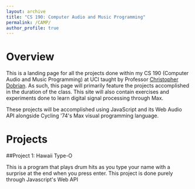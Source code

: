 ```yaml
---
layout: archive
title: "CS 190: Computer Audio and Music Programming"
permalink: /CAMP/
author_profile: true
---
```


# Overview
This is a landing page for all the projects done within my CS 190 (Computer Audio and Music Programming) at UCI taught by Professor [Christopher Dobrian](https://dobrian.github.io/cmp/). As such, this page will primarily feature the projects accomplished in the duration of the class. This site will also contain exercises and experiments done to learn digital signal processing through Max.

These projects will be accomplished using JavaScript and its Web Audio API alongside Cycling '74's Max visual programming language.

# Projects

##Project 1: Hawaii Type-O

This is a program that plays drum hits as you type your name with a surprise at
the end when you press enter. This project is done purely through Javascript's
Web API

